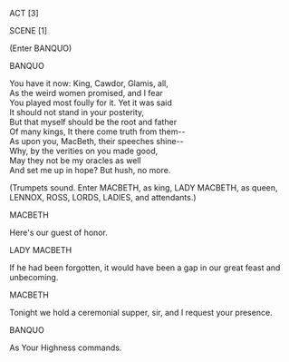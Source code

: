 ACT \[3\]

SCENE \[1\]

(Enter BANQUO)

BANQUO

You have it now: King, Cawdor, Glamis, all,  
As the weird women promised, and I fear  
You played most foully for it. Yet it was said  
It should not stand in your posterity,  
But that myself should be the root and father  
Of many kings, It there come truth from them--  
As upon you, MacBeth, their speeches shine--  
Why, by the verities on you made good,  
May they not be my oracles as well  
And set me up in hope? But hush, no more.

(Trumpets sound. Enter MACBETH, as king, LADY MACBETH, as queen, LENNOX, ROSS, LORDS, LADIES, and attendants.)

MACBETH

Here's our guest of honor.

LADY MACBETH

If he had been forgotten, it would have been a gap in our great feast and unbecoming.

MACBETH

Tonight we hold a ceremonial supper, sir, and I request your presence.

BANQUO

As Your Highness commands.